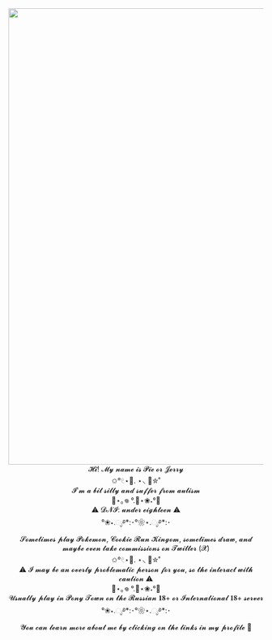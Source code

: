 <div id="header" align="center">
  <img src=https://i.pinimg.com/736x/cc/88/d2/cc88d2fa250323b28a53b913aa4aee09.jpg width="900"/>
</div>
<div id="header" align="center">
𝓗𝓲! 𝓜𝔂 𝓷𝓪𝓶𝓮 𝓲𝓼 𝓟𝓲𝓮 𝓸𝓻 𝓙𝓮𝓻𝓻𝔂
</div>
<div id="header" align="center">
✩°𓏲⋆🌿. ⋆⸜ 🍵✮˚
</div>
<div id="header" align="center">
𝓘'𝓶 𝓪 𝓫𝓲𝓽 𝓼𝓲𝓵𝓵𝔂 𝓪𝓷𝓭 𝓼𝓾𝓯𝓯𝓮𝓻 𝓯𝓻𝓸𝓶 𝓪𝓾𝓽𝓲𝓼𝓶
</div>
<div id="header" align="center">
🌊⋆｡𖦹 °.🐚⋆❀˖°🫧
</div>
<div id="header" align="center">
⚠️ 𝓓𝓝𝓘: 𝓾𝓷𝓭𝓮𝓻 𝓮𝓲𝓰𝓱𝓽𝓮𝓮𝓷 ⚠️
</div>
<div id="header" align="center">
°❀⋆.ೃ࿔*:･°❀⋆.ೃ࿔*:･
</div>
<div id="header" align="center">
𝓢𝓸𝓶𝓮𝓽𝓲𝓶𝓮𝓼 𝓹𝓵𝓪𝔂 𝓟𝓸𝓴𝓮𝓶𝓸𝓷, 𝓒𝓸𝓸𝓴𝓲𝓮 𝓡𝓾𝓷 𝓚𝓲𝓷𝓰𝓸𝓶, 𝓼𝓸𝓶𝓮𝓽𝓲𝓶𝓮𝓼 𝓭𝓻𝓪𝔀, 𝓪𝓷𝓭 𝓶𝓪𝔂𝓫𝓮 𝓮𝓿𝓮𝓷 𝓽𝓪𝓴𝓮 𝓬𝓸𝓶𝓶𝓲𝓼𝓼𝓲𝓸𝓷𝓼 𝓸𝓷 𝓣𝔀𝓲𝓽𝓽𝓮𝓻 (𝓧)
</div>
<div id="header" align="center">
✩°𓏲⋆🌿. ⋆⸜ 🍵✮˚
</div>
<div id="header" align="center">
⚠️ 𝓘 𝓶𝓪𝔂 𝓫𝓮 𝓪𝓷 𝓸𝓿𝓮𝓻𝓵𝔂 𝓹𝓻𝓸𝓫𝓵𝓮𝓶𝓪𝓽𝓲𝓬 𝓹𝓮𝓻𝓼𝓸𝓷 𝓯𝓸𝓻 𝔂𝓸𝓾, 𝓼𝓸 𝓽𝓱𝓮 𝓲𝓷𝓽𝓮𝓻𝓪𝓬𝓽 𝔀𝓲𝓽𝓱 𝓬𝓪𝓾𝓽𝓲𝓸𝓷 ⚠️
</div>
<div id="header" align="center">
🌊⋆｡𖦹 °.🐚⋆❀˖°🫧
</div>
<div id="header" align="center">
𝓤𝓼𝓾𝓪𝓵𝓵𝔂 𝓹𝓵𝓪𝔂 𝓲𝓷 𝓟𝓸𝓷𝔂 𝓣𝓸𝔀𝓷 𝓸𝓷 𝓽𝓱𝓮 𝓡𝓾𝓼𝓼𝓲𝓪𝓷 𝟏𝟖+ 𝓸𝓻 𝓘𝓷𝓽𝓮𝓻𝓷𝓪𝓽𝓲𝓸𝓷𝓪𝓵 𝟏𝟖+ 𝓼𝓮𝓻𝓿𝓮𝓻
</div>
<div id="header" align="center">
°❀⋆.ೃ࿔*:･°❀⋆.ೃ࿔*:･
</div>
<div id="header" align="center">
𝓨𝓸𝓾 𝓬𝓪𝓷 𝓵𝓮𝓪𝓻𝓷 𝓶𝓸𝓻𝓮 𝓪𝓫𝓸𝓾𝓽 𝓶𝓮 𝓫𝔂 𝓬𝓵𝓲𝓬𝓴𝓲𝓷𝓰 𝓸𝓷 𝓽𝓱𝓮 𝓵𝓲𝓷𝓴𝓼 𝓲𝓷 𝓶𝔂 𝓹𝓻𝓸𝓯𝓲𝓵𝓮 🦋
</div>
